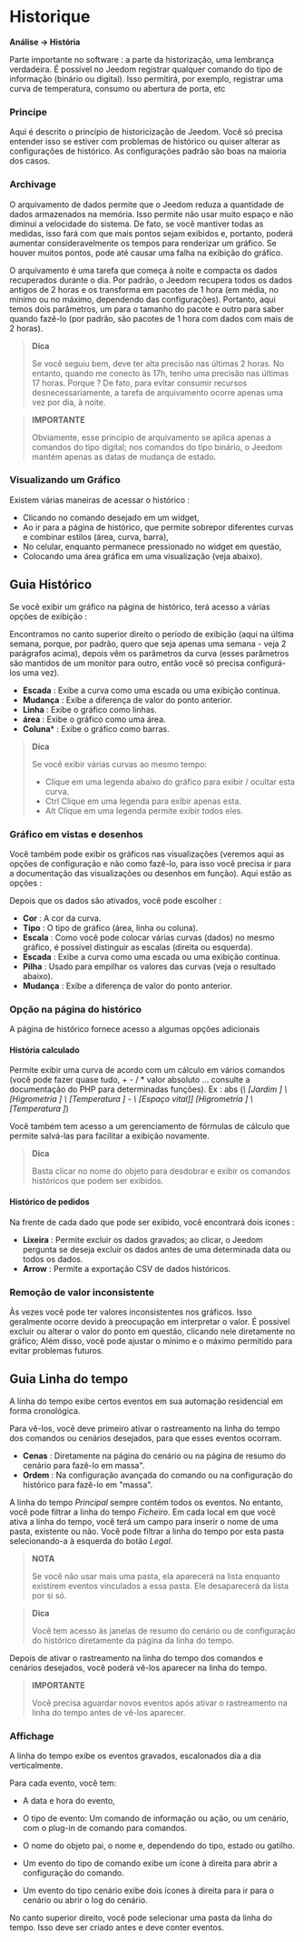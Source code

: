 # Historique
**Análise → História**

Parte importante no software : a parte da historização, uma lembrança verdadeira. É possível no Jeedom registrar qualquer comando do tipo de informação (binário ou digital). Isso permitirá, por exemplo, registrar uma curva de temperatura, consumo ou abertura de porta, etc

### Principe

Aqui é descrito o princípio de historicização de Jeedom. Você só precisa entender isso se estiver com problemas de histórico ou quiser alterar as configurações de histórico. As configurações padrão são boas na maioria dos casos.

### Archivage

O arquivamento de dados permite que o Jeedom reduza a quantidade de dados armazenados na memória. Isso permite não usar muito espaço e não diminui a velocidade do sistema. De fato, se você mantiver todas as medidas, isso fará com que mais pontos sejam exibidos e, portanto, poderá aumentar consideravelmente os tempos para renderizar um gráfico. Se houver muitos pontos, pode até causar uma falha na exibição do gráfico.

O arquivamento é uma tarefa que começa à noite e compacta os dados recuperados durante o dia. Por padrão, o Jeedom recupera todos os dados antigos de 2 horas e os transforma em pacotes de 1 hora (em média, no mínimo ou no máximo, dependendo das configurações). Portanto, aqui temos dois parâmetros, um para o tamanho do pacote e outro para saber quando fazê-lo (por padrão, são pacotes de 1 hora com dados com mais de 2 horas).

> **Dica**
>
> Se você seguiu bem, deve ter alta precisão nas últimas 2 horas. No entanto, quando me conecto às 17h, tenho uma precisão nas últimas 17 horas. Porque ? De fato, para evitar consumir recursos desnecessariamente, a tarefa de arquivamento ocorre apenas uma vez por dia, à noite.

> **IMPORTANTE**
>
> Obviamente, esse princípio de arquivamento se aplica apenas a comandos do tipo digital; nos comandos do tipo binário, o Jeedom mantém apenas as datas de mudança de estado.

### Visualizando um Gráfico

Existem várias maneiras de acessar o histórico :

- Clicando no comando desejado em um widget,
- Ao ir para a página de histórico, que permite sobrepor diferentes curvas e combinar estilos (área, curva, barra),
- No celular, enquanto permanece pressionado no widget em questão,
- Colocando uma área gráfica em uma visualização (veja abaixo).

## Guia Histórico

Se você exibir um gráfico na página de histórico, terá acesso a várias opções de exibição :

Encontramos no canto superior direito o período de exibição (aqui na última semana, porque, por padrão, quero que seja apenas uma semana - veja 2 parágrafos acima), depois vêm os parâmetros da curva (esses parâmetros são mantidos de um monitor para outro, então você só precisa configurá-los uma vez).

- **Escada** : Exibe a curva como uma escada ou uma exibição contínua.
- **Mudança** : Exibe a diferença de valor do ponto anterior.
- **Linha** : Exibe o gráfico como linhas.
- **área** : Exibe o gráfico como uma área.
- **Coluna**\* : Exibe o gráfico como barras.

> **Dica**
>
> Se você exibir várias curvas ao mesmo tempo:
> - Clique em uma legenda abaixo do gráfico para exibir / ocultar esta curva.
> - Ctrl Clique em uma legenda para exibir apenas esta.
> - Alt Clique em uma legenda permite exibir todos eles.


### Gráfico em vistas e desenhos

Você também pode exibir os gráficos nas visualizações (veremos aqui as opções de configuração e não como fazê-lo, para isso você precisa ir para a documentação das visualizações ou desenhos em função). Aqui estão as opções :

Depois que os dados são ativados, você pode escolher :
- **Cor** : A cor da curva.
- **Tipo** : O tipo de gráfico (área, linha ou coluna).
- **Escala** : Como você pode colocar várias curvas (dados) no mesmo gráfico, é possível distinguir as escalas (direita ou esquerda).
- **Escada** : Exibe a curva como uma escada ou uma exibição contínua.
- **Pilha** : Usado para empilhar os valores das curvas (veja o resultado abaixo).
- **Mudança** : Exibe a diferença de valor do ponto anterior.

### Opção na página do histórico

A página de histórico fornece acesso a algumas opções adicionais

#### História calculado

Permite exibir uma curva de acordo com um cálculo em vários comandos (você pode fazer quase tudo, + - / \* valor absoluto ... consulte a documentação do PHP para determinadas funções).
Ex :
abs (*\ [Jardim \] \ [Higrometria \] \ [Temperatura \]* - *\ [Espaço vital]] [Higrometria \] \ [Temperatura \]*)

Você também tem acesso a um gerenciamento de fórmulas de cálculo que permite salvá-las para facilitar a exibição novamente.

> **Dica**
>
> Basta clicar no nome do objeto para desdobrar e exibir os comandos históricos que podem ser exibidos.

#### Histórico de pedidos

Na frente de cada dado que pode ser exibido, você encontrará dois ícones :

- **Lixeira** : Permite excluir os dados gravados; ao clicar, o Jeedom pergunta se deseja excluir os dados antes de uma determinada data ou todos os dados.
- **Arrow** : Permite a exportação CSV de dados históricos.

### Remoção de valor inconsistente

Às vezes você pode ter valores inconsistentes nos gráficos. Isso geralmente ocorre devido à preocupação em interpretar o valor. É possível excluir ou alterar o valor do ponto em questão, clicando nele diretamente no gráfico; Além disso, você pode ajustar o mínimo e o máximo permitido para evitar problemas futuros.

## Guia Linha do tempo

A linha do tempo exibe certos eventos em sua automação residencial em forma cronológica.

Para vê-los, você deve primeiro ativar o rastreamento na linha do tempo dos comandos ou cenários desejados, para que esses eventos ocorram.

- **Cenas** : Diretamente na página do cenário ou na página de resumo do cenário para fazê-lo em massa".
- **Ordem** : Na configuração avançada do comando ou na configuração do histórico para fazê-lo em "massa".

A linha do tempo *Principal* sempre contém todos os eventos. No entanto, você pode filtrar a linha do tempo *Ficheiro*. Em cada local em que você ativa a linha do tempo, você terá um campo para inserir o nome de uma pasta, existente ou não.
Você pode filtrar a linha do tempo por esta pasta selecionando-a à esquerda do botão *Legal*.

> **NOTA**
>
> Se você não usar mais uma pasta, ela aparecerá na lista enquanto existirem eventos vinculados a essa pasta. Ele desaparecerá da lista por si só.

> **Dica**
>
> Você tem acesso às janelas de resumo do cenário ou de configuração do histórico diretamente da página da linha do tempo.

Depois de ativar o rastreamento na linha do tempo dos comandos e cenários desejados, você poderá vê-los aparecer na linha do tempo.

> **IMPORTANTE**
>
> Você precisa aguardar novos eventos após ativar o rastreamento na linha do tempo antes de vê-los aparecer.

### Affichage

A linha do tempo exibe os eventos gravados, escalonados dia a dia verticalmente.

Para cada evento, você tem:

- A data e hora do evento,
- O tipo de evento: Um comando de informação ou ação, ou um cenário, com o plug-in de comando para comandos.
- O nome do objeto pai, o nome e, dependendo do tipo, estado ou gatilho.

- Um evento do tipo de comando exibe um ícone à direita para abrir a configuração do comando.
- Um evento do tipo cenário exibe dois ícones à direita para ir para o cenário ou abrir o log do cenário.

No canto superior direito, você pode selecionar uma pasta da linha do tempo. Isso deve ser criado antes e deve conter eventos.